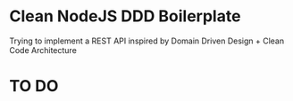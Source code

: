 # Clean NodeJS DDD Boilerplate
Trying to implement a REST API inspired by Domain Driven Design + Clean Code Architecture

# TO DO
